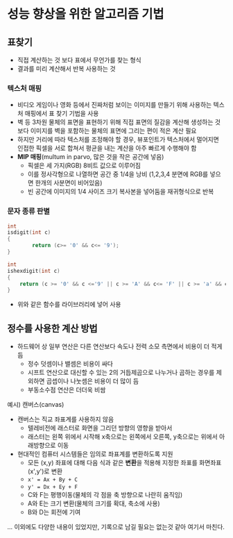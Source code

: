 # 성능 향상을 위한 알고리즘 기법

## 표찾기

- 직접 계산하는 것 보다 표에서 무언가를 찾는 형식
- 결과를 미리 계산해서 반복 사용하는 것

### 텍스처 매핑

- 비디오 게임이나 영화 등에서 진짜처럼 보이는 이미지를 만들기 위해 사용하는 텍스처 매핑에서 표 찾기 기법을 사용
- 벽 등 3차원 물체의 표면을 표현하기 위해 직접 표면의 질감을 계산해 생성하는 것보다 이미지를 벽을 포함하는 물체의 표면에 그리는 편이 적은 계산 필요
- 하지만 거리에 따라 텍스처를 조정해야 할 경우, 뷰포인트가 텍스처에서 멀어지면 인접한 픽셀을 서로 합쳐서 평균을 내는 계산을 아주 빠르게 수행해야 함
- **MIP 매핑**(multum in parvo, 많은 것을 작은 공간에 넣음)
  - 픽셀은 세 가지(RGB) 8비트 값으로 이루어짐
  - 이를 정사각형으로 나열하면 공간 중 1/4을 낭비 (1,2,3,4 분면에 RGB를 넣으면 한개의 사분면이 비어있음)
  - 빈 공간에 이미지의 1/4 사이즈 크기 복사본을 넣어둠을 재귀형식으로 반복

### 문자 종류 판별

```c
int
isdigit(int c)
{
		return (c>= '0' && c<= '9');
}

int
ishexdigit(int c)
{
  	return (c >= '0' && c <='9' || c >= 'A' && c<= 'F' || c >= 'a' && c <= 'f');
}
```

- 위와 같은 함수를 라이브러리에 넣어 사용



## 정수를 사용한 계산 방법

- 하드웨어 상 일부 연산은 다른 연산보다 속도나 전력 소모 측면에서 비용이 더 적게 듬
  - 정수 덧셈이나 밸셈은 비용이 싸다
  - 시프트 연산으로 대신할 수 있는 2의 거듭제곱으로 나누거나 곱하는 경우를 제외하면 곱셉이나 나눗셈은 비용이 더 많이 듬
  - 부동소수점 연산은 더더욱 비쌈

예시) 캔버스(canvas)

- 캔버스는 직교 좌표계를 사용하지 않음
  - 텔레비전에 래스터로 화면을 그리던 방향의 영향을 받아서
  - 래스터는 왼쪽 위에서 시작해 x축으로는 왼쪽에서 오른쪽, y축으로는 위에서 아래방향으로 이동
- 현대적인 컴퓨터 시스템들은 임의로 좌표계를 변환하도록 지원
  - 모든 (x,y) 좌표에 대해 다음 식과 같은 **변환**을 적용해 지정한 좌표를 화면좌표(x',y')로 변환
  - `x' = Ax + By + C`
  - `y' = Dx + Ey + F`
  - C와 F는 평행이동(물체의 각 점을 축 방향으로 나란히 움직임)
  - A와 E는 크기 변환(물체의 크기를 확대, 축소에 사용)
  - B와 D는 회전에 기여



... 이외에도 다양한 내용이 있었지만, 기록으로 남길 필요는 없는것 같아 여기서 마친다.
